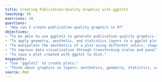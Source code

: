 ```yaml
---
title: Creating Publication-Quality Graphics with ggplot2
teaching: 60
exercises: 20
questions:
- "How can I create publication-quality graphics in R?"
objectives:
- "To be able to use ggplot2 to generate publication quality graphics."
- "To apply geometry, aesthetic, and statistics layers to a ggplot plot."
- "To manipulate the aesthetics of a plot using different colors, shapes, and lines."
- "To improve data visualization through transforming scales and panelling by group."
- "To save a plot created with ggplot to disk."
keypoints:
- "Use `ggplot2` to create plots."
- "Think about graphics in layers: aesthetics, geometry, statistics, scale transformation, and grouping."
source: Rmd
---
```














































